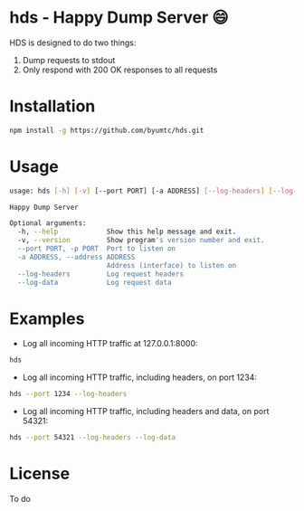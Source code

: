 # hds - Happy Dump Server :smile:

HDS is designed to do two things:
1. Dump requests to stdout
2. Only respond with 200 OK responses to all requests


# Installation
```bash
npm install -g https://github.com/byumtc/hds.git
```

# Usage
```bash
usage: hds [-h] [-v] [--port PORT] [-a ADDRESS] [--log-headers] [--log-data]

Happy Dump Server

Optional arguments:
  -h, --help            Show this help message and exit.
  -v, --version         Show program's version number and exit.
  --port PORT, -p PORT  Port to listen on
  -a ADDRESS, --address ADDRESS
                        Address (interface) to listen on
  --log-headers         Log request headers
  --log-data            Log request data
```

# Examples
- Log all incoming HTTP traffic at 127.0.0.1:8000:
```bash
hds
```
- Log all incoming HTTP traffic, including headers, on port 1234:
```bash
hds --port 1234 --log-headers
```
- Log all incoming HTTP traffic, including headers and data, on port 54321:
```bash
hds --port 54321 --log-headers --log-data
```

# License
To do
